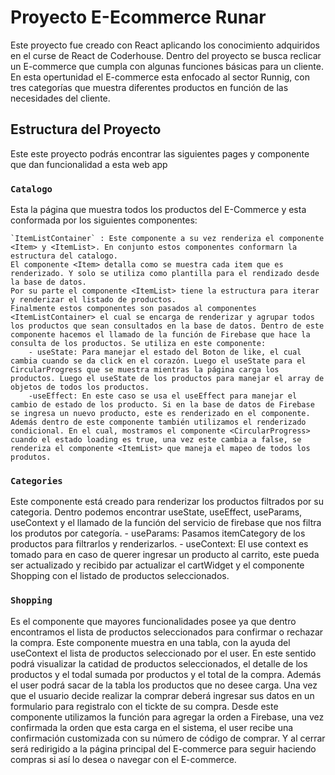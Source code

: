 # Proyecto E-Ecommerce Runar 

Este proyecto fue creado con React aplicando los conocimiento adquiridos en el curse de React de Coderhouse. 
Dentro del proyecto se busca reclicar un E-commerce que cumpla con algunas funciones básicas para un cliente. 
En esta opertunidad el E-commerce esta enfocado al sector Runnig, con tres categorías que muestra diferentes productos
en función de las necesidades del cliente. 

## Estructura del Proyecto

Este este proyecto podrás encontrar las siguientes pages y componente que dan funcionalidad a esta web app

### `Catalogo`

Esta la página que muestra todos los productos del E-Commerce y esta conformada por los siguientes componentes: 

    `ItemListContainer` : Este componente a su vez renderiza el componente <Item> y <ItemList>. En conjunto estos componentes conformarn la estructura del catalogo. 
    El componente <Item> detalla como se muestra cada item que es renderizado. Y solo se utiliza como plantilla para el rendizado desde la base de datos. 
    Por su parte el componente <ItemList> tiene la estructura para iterar y renderizar el listado de productos.
    Finalmente estos componentes son pasados al componentes <ItemListContainer> el cual se encarga de renderizar y agrupar todos los productos que sean consultados en la base de datos. Dentro de este componente hacemos el llamado de la función de Firebase que hace la consulta de los productos. Se utiliza en este componente: 
        - useState: Para manejar el estado del Boton de like, el cual cambia cuando se da click en el corazón. Luego el useState para el CircularProgress que se muestra mientras la página carga los productos. Luego el useState de los productos para manejar el array de objetos de todos los productos. 
        -useEffect: En este caso se usa el useEffect para manejar el cambio de estado de los producto. Si en la base de datos de Firebase se ingresa un nuevo producto, este es renderizado en el componente. 
    Además dentro de este componente también utilizamos el renderizado condicional. En el cual, mostramos el componente <CircularProgress> cuando el estado loading es true, una vez este cambia a false, se renderiza el componente <ItemList> que maneja el mapeo de todos los produtos. 

### `Categories`

Este componente está creado para renderizar los productos filtrados por su categoria. Dentro podemos encontrar useState, useEffect, useParams, useContext y el llamado de la función del servicio de firebase que nos filtra los produtos por categoría.
    - useParams: Pasamos itemCategory de los productos para filtrarlos y renderizarlos. 
    - useContext: El use context es tomado para en caso de querer ingresar un producto al carrito, este pueda ser actualizado y recibido par actualizar el cartWidget y el componente Shopping con el listado de productos seleccionados. 

### `Shopping`

Es el componente que mayores funcionalidades posee ya que dentro encontramos el lista de productos seleccionados para confirmar o rechazar la compra. 
Este componente muestra en una tabla, con la ayuda del useContext el lista de productos seleccionado por el user. En este sentido podrá visualizar la catidad de productos seleccionados, el detalle de los productos y el todal sumada por productos y el total de la compra. 
Además el user podrá sacar de la tabla los productos que no desee carga.
Una vez que el usuario decide realizar la comprar deberá ingresar sus datos en un formulario para registralo con el tickte de su compra. 
Desde este componente utilizamos la función para agregar la orden a Firebase, una vez confirmada la orden que esta carga en el sistema, el user recibe una confirmación customizada con su número de código de comprar. Y al cerrar será redirigido a la página principal del E-commerce para seguir haciendo compras si así lo desea o navegar con el E-commerce.
